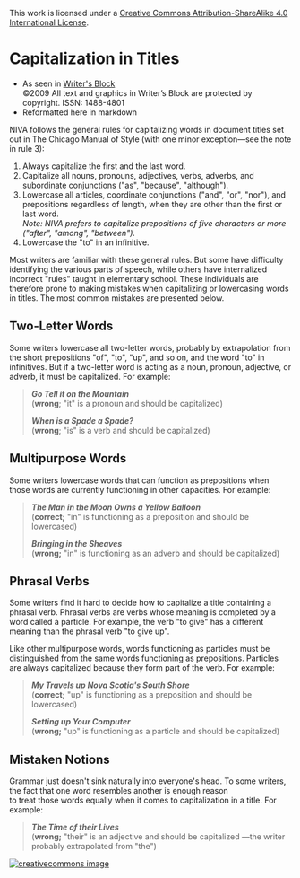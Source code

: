This work is licensed under a
[Creative Commons Attribution-ShareAlike 4.0 International License](http://creativecommons.org/licenses/by-sa/4.0/).

# Capitalization in Titles

* As seen in [Writer's Block](http://web.archive.org/web/20130117225252/http://writersblock.ca/tips/monthtip/tipmar98.htm)  
  ©2009 All text and graphics in Writer’s Block are protected by copyright.
ISSN: 1488-4801
* Reformatted here in markdown

NIVA follows the general rules for capitalizing words in document titles 
set out in The Chicago Manual of Style
(with one minor exception—see the note in rule 3):

1. Always capitalize the first and the last word.
2. Capitalize all nouns, pronouns, adjectives, verbs, adverbs, and subordinate conjunctions
   ("as", "because", "although").
3. Lowercase all articles, coordinate conjunctions ("and", "or", "nor"),
   and prepositions regardless of length,
   when they are other than the first or last word.  
   *Note: NIVA prefers to capitalize prepositions of five characters or more
   ("after", "among", "between").*
4. Lowercase the "to" in an infinitive.

Most writers are familiar with these general rules.
But some have difficulty identifying the various parts of speech,
while others have internalized incorrect "rules" taught in elementary school.
These individuals are therefore prone to making mistakes
when capitalizing or lowercasing words in titles.
The most common mistakes are presented below.

## Two-Letter Words

Some writers lowercase all two-letter words, probably by extrapolation
from the short prepositions "of", "to", "up", and so on,
and the word "to" in infinitives. But if a two-letter word is acting as a noun,
pronoun, adjective, or adverb, it must be capitalized. For example:

> ***Go Tell it on the Mountain***  
> (**wrong**; "it" is a pronoun and should be capitalized)
>
> ***When is a Spade a Spade?***  
> (**wrong**; "is" is a verb and should be capitalized)

## Multipurpose Words

Some writers lowercase words that can function as prepositions
when those words are currently functioning in other capacities. For example:

> ***The Man in the Moon Owns a Yellow Balloon***  
> (**correct;** "in" is functioning as a preposition and should be lowercased)
>
> ***Bringing in the Sheaves***  
> (**wrong;** "in" is functioning as an adverb and should be capitalized)

## Phrasal Verbs

Some writers find it hard to decide how to capitalize
a title containing a phrasal verb. Phrasal verbs are verbs
whose meaning is completed by a word called a particle.
For example, the verb "to give" has a different meaning
than the phrasal verb "to give up".

Like other multipurpose words,
words functioning as particles must be distinguished
from the same words functioning as prepositions.
Particles are always capitalized because they form part of the verb. For example:

> ***My Travels up Nova Scotia's South Shore***  
> (**correct;** "up" is functioning as a preposition and should be lowercased)
>
> ***Setting up Your Computer***  
>(**wrong;** "up" is functioning as a particle and should be capitalized)

## Mistaken Notions

Grammar just doesn't sink naturally into everyone's head. To some writers,  
the fact that one word resembles another is enough reason  
to treat those words equally when it comes to capitalization in a title. For example:

> ***The Time of their Lives***  
> (**wrong;** "their" is an adjective and should be capitalized
> —the writer probably extrapolated from "the")

[![creativecommons image](https://i.creativecommons.org/l/by-sa/4.0/80x15.png)](http://creativecommons.org/licenses/by-sa/4.0/)